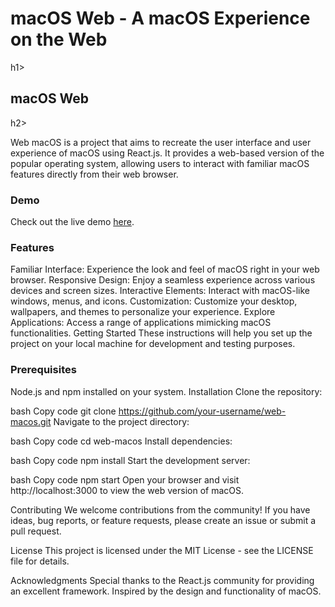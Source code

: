 <h1>macOS Web - A macOS Experience on the Web</h1>h1>
<h2>macOS Web</h2>h2>

Web macOS is a project that aims to recreate the user interface and user experience of macOS using React.js. It provides a web-based version of the popular operating system, allowing users to interact with familiar macOS features directly from their web browser.

<h3>Demo</h3>
Check out the live demo <a href="ananthujp.github.io/MacWeb">here</a>.

<h3>Features</h3>
Familiar Interface: Experience the look and feel of macOS right in your web browser.
Responsive Design: Enjoy a seamless experience across various devices and screen sizes.
Interactive Elements: Interact with macOS-like windows, menus, and icons.
Customization: Customize your desktop, wallpapers, and themes to personalize your experience.
Explore Applications: Access a range of applications mimicking macOS functionalities.
Getting Started
These instructions will help you set up the project on your local machine for development and testing purposes.

<h3>Prerequisites</h3>
Node.js and npm installed on your system.
Installation
Clone the repository:

bash
Copy code
git clone https://github.com/your-username/web-macos.git
Navigate to the project directory:

bash
Copy code
cd web-macos
Install dependencies:

bash
Copy code
npm install
Start the development server:

bash
Copy code
npm start
Open your browser and visit http://localhost:3000 to view the web version of macOS.

Contributing
We welcome contributions from the community! If you have ideas, bug reports, or feature requests, please create an issue or submit a pull request.

License
This project is licensed under the MIT License - see the LICENSE file for details.

Acknowledgments
Special thanks to the React.js community for providing an excellent framework.
Inspired by the design and functionality of macOS.
